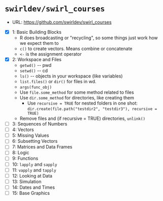 # `swirldev/swirl_courses`
* URL: https://github.com/swirldev/swirl_courses

- [x] 1: Basic Building Blocks
    - R does broadcasting or "recycling", so some things just work how we expect them to
    - `c()` to create vectors. Means combine or concatenate
    - `<-` is the assignment operator
- [x] 2: Workspace and Files
  - `getwd()` -- pwd
  - `setwd()` -- cd
  - `ls()` -- objects in your workspace (like variables)
  - `list.files()` or `dir()` for files in wd. 
  - `args(func_obj)`
  - Use `file.some_method` for some method related to files
  - Use `dir.some_method` for directories, like creating them
    - Use `recursive = TRUE` for nested folders in one shot: `dir.create(file.path("testdir2", "testdir3"), recursive = TRUE)`
  - Remove files and (if recursive = TRUE) directories, `unlink()`
- [ ] 3: Sequences of Numbers
- [ ] 4: Vectors
- [ ] 5: Missing Values
- [ ] 6: Subsetting Vectors
- [ ] 7: Matrices and Data Frames
- [ ] 8: Logic
- [ ] 9: Functions
- [ ] 10: `lapply` and `sapply`
- [ ] 11: `vapply` and `tapply`
- [ ] 12: Looking at Data
- [ ] 13: Simulation
- [ ] 14: Dates and Times
- [ ] 15: Base Graphics